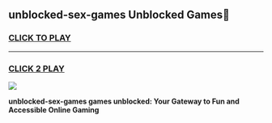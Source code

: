 
## unblocked-sex-games Unblocked Games👋
<h3>
<a href="https://news.freeplayer.one?title=unblocked-sex-games&ref=16F">CLICK TO PLAY</a></h3>
<hr>

<h3>
<a href="https://news.freeplayer.one?title=unblocked-sex-games&ref=16F">CLICK 2 PLAY</a>
  
</h3>

<a href="https://news.freeplayer.one?title=unblocked-sex-games&ref=16F/"><img src="https://clearcache.store/games.png"></a>


**unblocked-sex-games games unblocked: Your Gateway to Fun and Accessible Online Gaming**
